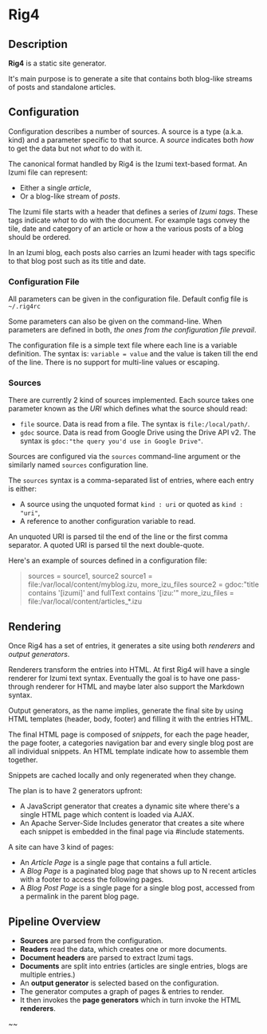 # Rig4 #


## Description

**Rig4** is a static site generator.

It's main purpose is to generate a site that contains both blog-like streams of
posts and standalone articles. 


## Configuration 

Configuration describes a number of sources. A source is a type (a.k.a. kind) and
a parameter specific to that source. A *source* indicates both *how* to get the data
but not *what* to do with it.

The canonical format handled by Rig4 is the Izumi text-based format.
An Izumi file can represent:

- Either a single *article*,
- Or a blog-like stream of *posts*.

The Izumi file starts with a header that defines a series of *Izumi tags*.
These tags indicate *what* to do with the document.
For example tags convey the tile, date and category of an article
or how a the various posts of a blog should be ordered.

In an Izumi blog, each posts also carries an Izumi header with tags
specific to that blog post such as its title and date.


### Configuration File

All parameters can be given in the configuration file.
Default config file is `~/.rig4rc`

Some parameters can also be given on the command-line.
When parameters are defined in both, *the ones from the configuration file prevail*.

The configuration file is a simple text file where each line is a variable definition.
The syntax is: `variable = value` and the value is taken till the end of the line.
There is no support for multi-line values or escaping.


### Sources

There are currently 2 kind of sources implemented. Each source takes one parameter
known as the *URI* which defines what the source should read:

- `file` source. Data is read from a file. The syntax is `file:/local/path/`.
- `gdoc` source. Data is read from Google Drive using the Drive API v2.
  The syntax is `gdoc:"the query you'd use in Google Drive"`.

Sources are configured via the `sources` command-line argument or the
similarly named `sources` configuration line.

The `sources` syntax is a comma-separated list of entries, where each entry is either:

- A source using the unquoted format `kind : uri` or quoted as `kind : "uri"`,
- A reference to another configuration variable to read.

An unquoted URI is parsed til the end of the line or the first comma separator.
A quoted URI is parsed til the next double-quote.

Here's an example of sources defined in a configuration file:

> sources = source1, source2
> source1 = file:/var/local/content/myblog.izu, more_izu_files
> source2 = gdoc:"title contains '[izumi]' and fullText contains '[izu:'"
> more_izu_files = file:/var/local/content/articles_*.izu


## Rendering

Once Rig4 has a set of entries, it generates a site using both *renderers* and
*output generators*.

Renderers transform the entries into HTML.
At first Rig4 will have a single renderer for Izumi text syntax.
Eventually the goal is to have one pass-through renderer for HTML and maybe
later also support the Markdown syntax.

Output generators, as the name implies, generate the final site by using
HTML templates (header, body, footer) and filling it with the entries HTML.

The final HTML page is composed of *snippets*, for each the page header, the page
footer, a categories navigation bar and every single blog post are all individual
snippets. An HTML template indicate how to assemble them together.

Snippets are cached locally and only regenerated when they change.

The plan is to have 2 generators upfront:

- A JavaScript generator that creates a dynamic site where there's a single
  HTML page which content is loaded via AJAX.
- An Apache Server-Side Includes generator that creates a site where each
  snippet is embedded in the final page via #include statements. 

A site can have 3 kind of pages:
 
- An *Article Page* is a single page that contains a full article.
- A *Blog Page* is a paginated blog page that shows up to N recent articles
  with a footer to access the following pages.
- A *Blog Post Page* is a single page for a single blog post, accessed from
  a permalink in the parent blog page.


## Pipeline Overview

- **Sources** are parsed from the configuration.
- **Readers** read the data, which creates one or more documents.
- **Document headers** are parsed to extract Izumi tags.
- **Documents** are split into entries (articles are single entries, blogs are multiple entries.)
- An **output generator** is selected based on the configuration.
- The generator computes a graph of pages & entries to render.
- It then invokes the **page generators** which in turn invoke the HTML **renderers**.

~~

